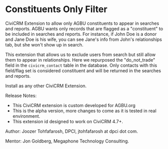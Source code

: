 # Constituents Only Filter

CiviCRM Extension to allow only AGBU constituents to appear in searches and reports.
AGBU wants only records that are flagged as a "constituent" to be included in searches and reports. 
For instance, if John Doe is a donor and Jane Doe is his wife, you can see Jane's info from John's relationships tab, 
but she won't show up in search.

This extension that allows us to exclude users from search but still allow them to appear in relationships.
Here we repurposed the "do_not_trade" field in the `civicrm_contact` table in the database. 
Only contacts with this field/flag set is considered constituent and will be returned in the searches and reports.


Install as any other CiviCRM Extension.

Release Notes:
* This CiviCRM extension is custom developed for AGBU.org
* This is the alpha version, more changes to come as it is tested in real environment.
* This extension id designed to work on CiviCRM 4.7+.

Author: Joozer Tohfafarosh, DPCI, jtohfafarosh at dpci dot com.

Mentor: Jon Goldberg, Megaphone Technology Consulting. 


